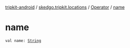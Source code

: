 [tripkit-android](../../index.md) / [skedgo.tripkit.locations](../index.md) / [Operator](index.md) / [name](./name.md)

# name

`val name: `[`String`](https://kotlinlang.org/api/latest/jvm/stdlib/kotlin/-string/index.html)